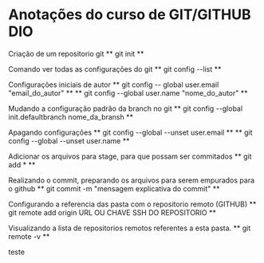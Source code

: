 # Anotações do curso de GIT/GITHUB DIO

Criação de um repositorio git
** git init **

Comando ver todas as configurações do git
** git config --list **

Configurações iniciais de autor
** git config -- global user.email "email_do_autor" **
** git config --global user.name "nome_do_autor" **

Mudando a configuração padrão da branch no git
** git config --global init.defaultbranch nome_da_bransh **

Apagando configurações
** git config --global --unset user.email **
** git config --global --unset user.name **

Adicionar os arquivos para stage, para que possam ser commitados
** git add * **

Realizando o commit, preparando os arquivos para serem empurados para o github
** git commit -m "mensagem explicativa do commit" **

Configurando a referencia das pasta com o repositorio remoto (GITHUB)
** git remote add origin URL OU CHAVE SSH DO REPOSITORIO **

Visualizando a lista de repositorios remotos referentes a esta pasta.
** git remote -v **

teste